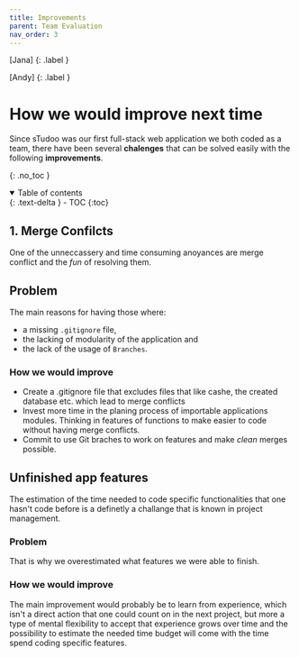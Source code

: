 ```yaml
---
title: Improvements
parent: Team Evaluation
nav_order: 3
---
```


[Jana]
{: .label }

[Andy]
{: .label }

# How we would improve next time

Since sTudoo was our first full-stack web application we both coded as a team, there have been several **chalenges** that can be solved easily with the following **improvements**. 

{: .no_toc }

<details open markdown="block">
  <summary>
    Table of contents
  </summary>
  {: .text-delta }
- TOC
{:toc}
</details>

## 1. Merge Confilcts
One of the unneccassery and time consuming anoyances are merge conflict and the _fun_ of resolving them.
## Problem
The main reasons for having those where:
- a missing `.gitignore` file,
- the lacking of modularity of the application and
- the lack of the usage of `Branches`.

### How we would improve
- Create a .gitignore file that excludes files that like cashe, the created database etc. which lead to merge conflicts
- Invest more time in the planing process of importable applications modules. Thinking in features of functions to make easier to code without having merge conflicts.
- Commit to use Git braches to work on features and make _clean_ merges possible.

## Unfinished app features

The estimation of the time needed to code specific functionalities that one hasn't code before is a definetly a challange that is known in project management.

### Problem

That is why we overestimated what features we were able to finish.

### How we would improve

The main improvement would probably be to learn from experience, which isn't a direct action that one could count on in the next project, but more a type of mental flexibility to accept that experience grows over time and the possibility to estimate the needed time budget will come with the time spend coding specific features.